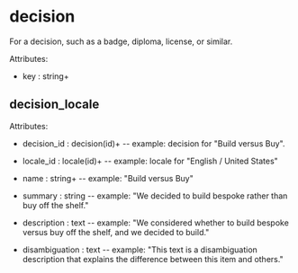# decision

For a decision, such as a badge, diploma, license, or similar.

Attributes:

* key : string+


## decision_locale

Attributes:

* decision_id : decision(id)+ -- example: decision for "Build versus Buy".

* locale_id : locale(id)+ -- example: locale for "English / United States"

* name : string+ -- example: "Build versus Buy"

* summary : string -- example: "We decided to build bespoke rather than buy off the shelf."

* description : text -- example: "We considered whether to build bespoke versus buy off the shelf, and we decided to build."

* disambiguation : text -- example: "This text is a disambiguation description that explains the difference between this item and others."
